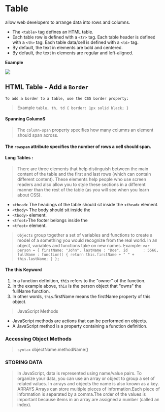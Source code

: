 # Table 
allow web developers to arrange data into rows and columns.
- The `<table>` tag defines an HTML table.
- Each table row is defined with a `<tr>` tag. Each table header is defined with a `<th>` tag. Each table data/cell is defined with a `<td>` tag.
- By default, the text in <th> elements are bold and centered.
- By default, the text in <td> elements are regular and left-aligned.

**Example**

![](https://www.guru99.com/images/image029.png)

## HTML Table - Add a `Border`
`To add a border to a table, use the CSS border property:`
> Example
`table, th, td {
  border: 1px solid black;
}`

#### Spanning ColumnS
> The `column-span` property specifies how many columns an element should span across.

#### The `rowspan` attribute specifies the number of rows a cell should span.

#### Long Tables :
> There are three elements that help distinguish between the main content of the table and the first and last rows (which can contain different content).
> These elements help people who use screen readers and also allow you to style these sections in a different manner than the rest of the table (as you will see
when you learn about CSS).
- `<thead>` The headings of the table should sit inside the `<thead>` element.
- `<tbody>` The body should sit inside the
- `<tbody>` element.
- `<tfoot>`The footer belongs inside the
- `<tfoot>` element.

> `Objects` group together a set of variables and functions to create a model
of a something you would recognize from the real world. In an object,
variables and functions take on new names. 
Example:
`var person = {
  firstName: "John",
  lastName : "Doe",
  id       : 5566,
  fullName : function() {
    return this.firstName + " " + this.lastName;
  }
};`
#### The this Keyword
1. In a function definition, `this` refers to the "owner" of the function.
2. In the example above, `this` is the person object that "owns" the fullName function.
3. In other words, `this`.firstName means the firstName property of this object.

> JavaScript Methods
- JavaScript methods are actions that can be performed on objects.
- A JavaScript method is a property containing a function definition.

### Accessing Object Methods
 > `syntax` objectName.methodName()
 
### STORING DATA
> In JavaScript, data is represented using name/value pairs. To organize your data, you can use an array or object to group a set of
related values. In arrays and objects the name is also known as a key. 
> ARRAYS
Arrays can store multiple pieces of information.Each piece of information is separated by a comma.The order of the values is important because items
in an array are assigned a number (called an index). 

